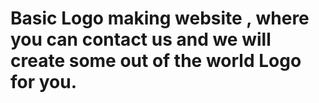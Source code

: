 # Basic Logo making website , where you can contact us and we will create some out of the world Logo for you.
